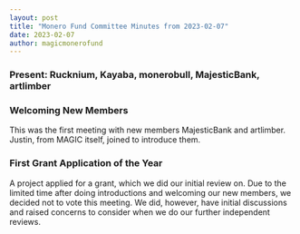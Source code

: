```yaml
---
layout: post
title: "Monero Fund Committee Minutes from 2023-02-07"
date: 2023-02-07
author: magicmonerofund
---
```


### Present: Rucknium, Kayaba, monerobull, MajesticBank, artlimber

### Welcoming New Members

This was the first meeting with new members MajesticBank and artlimber. Justin, from MAGIC itself, joined to introduce them.

### First Grant Application of the Year

A project applied for a grant, which we did our initial review on. Due to the limited time after doing introductions and welcoming our new members, we decided not to vote this meeting. We did, however, have initial discussions and raised concerns to consider when we do our further independent reviews.
